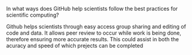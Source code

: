  In what ways does GitHub help scientists follow the best practices for scientific computing? 

Github helps scientists through easy access group sharing and editing of code and data. It allows peer review to occur while work is being done, therefore ensuring more accurate results. This could assist in both the acuracy and speed of which prejects can be completed

